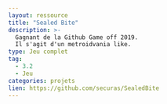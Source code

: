 ```yaml
---
layout: ressource
title: "Sealed Bite"
description: >-
  Gagnant de la Github Game off 2019.
  Il s'agit d'un metroidvania like.
type: Jeu complet
tag:
  - 3.2
  - Jeu
categories: projets
lien: https://github.com/securas/SealedBite
---
```

